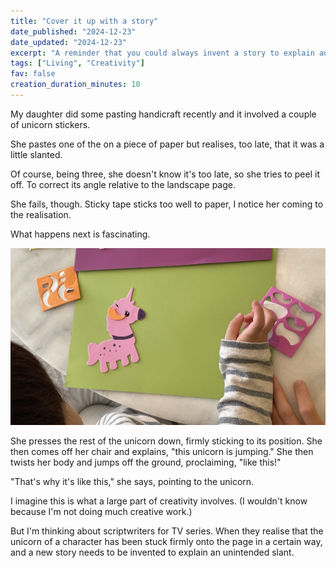 ```yaml
---
title: "Cover it up with a story"
date_published: "2024-12-23"
date_updated: "2024-12-23"
excerpt: "A reminder that you could always invent a story to explain anything away."
tags: ["Living", "Creativity"]
fav: false
creation_duration_minutes: 10
---
```


My daughter did some pasting handicraft recently and it involved a couple of unicorn stickers.

She pastes one of the on a piece of paper but realises, too late, that it was a little slanted.

Of course, being three, she doesn't know it's too late, so she tries to peel it off. To correct its angle relative to the landscape page.

She fails, though. Sticky tape sticks too well to paper, I notice her coming to the realisation.

What happens next is fascinating.

![picture of the handicraft with a unicorn sticker](./images/unicorn-handicraft.JPG)

She presses the rest of the unicorn down, firmly sticking to its position. She then comes off her chair and explains, "this unicorn is jumping." She then twists her body and jumps off the ground, proclaiming, "like this!"

"That's why it's like this," she says, pointing to the unicorn.

I imagine this is what a large part of creativity involves. (I wouldn't know because I'm not doing much creative work.)

But I'm thinking about scriptwriters for TV series. When they realise that the unicorn of a character has been stuck firmly onto the page in a certain way, and a new story needs to be invented to explain an unintended slant.
